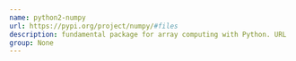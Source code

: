 ```yaml
---
name: python2-numpy
url: https://pypi.org/project/numpy/#files
description: fundamental package for array computing with Python. URL : https://pypi.org/project/numpy/#files Groups : None
group: None
---
```

